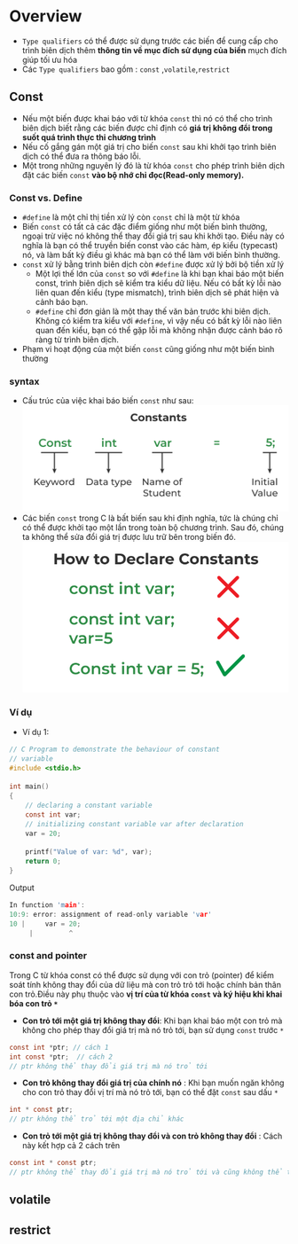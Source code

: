 # Overview
-  `Type qualifiers` có thể được sử dụng trước các biến để cung cấp cho trình biên dịch thêm **thông tin về mục đích sử dụng của biến** mụch đích giúp tối ưu hóa
- Các `Type qualifiers` bao gồm : `const` ,`volatile`,`restrict`
## Const
- Nếu một biến được khai báo với từ khóa `const` thì nó có thể cho trình biên dịch biết rằng các biến được chỉ định có **giá trị không đổi trong suốt quá trình thực thi chương trình**
- Nếu cố gắng gán một giá trị cho biến `const` sau khi khởi tạo trình biên dịch có thể đưa ra thông báo lỗi.
- Một trong những nguyên lý đó là từ khóa `const` cho phép trình biên dịch đặt các biến `const` **vào bộ nhớ chỉ đọc(Read-only memory).**
### Const vs. Define
- `#define` là một chỉ thị tiền xử lý còn `const` chỉ là một từ khóa
- Biến `const` có tất cả các đặc điểm giống như một biến bình thường, ngoại trừ việc nó không thể thay đổi giá trị sau khi khởi tạo. Điều này có nghĩa là bạn có thể truyền biến const vào các hàm, ép kiểu (typecast) nó, và làm bất kỳ điều gì khác mà bạn có thể làm với biến bình thường.
- `const` xử lý bằng trình biên dịch còn `#define` được xử lý bởi bộ tiền xử lý
    - Một lợi thế lớn của `const` so với `#define` là khi bạn khai báo một biến const, trình biên dịch sẽ kiểm tra kiểu dữ liệu. Nếu có bất kỳ lỗi nào liên quan đến kiểu (type mismatch), trình biên dịch sẽ phát hiện và cảnh báo bạn.
    - `#define` chỉ đơn giản là một thay thế văn bản trước khi biên dịch. Không có kiểm tra kiểu với `#define`, vì vậy nếu có bất kỳ lỗi nào liên quan đến kiểu, bạn có thể gặp lỗi mà không nhận được cảnh báo rõ ràng từ trình biên dịch.
- Phạm vi hoạt động của một biến `const` cũng giống như một biến bình thường
### syntax
- Cấu trúc của việc khai báo biến `const` như sau:
![](./syntax-of-constants-in-c.png)
- Các biến `const` trong C là bất biến sau khi định nghĩa, tức là chúng chỉ có thể được khởi tạo một lần trong toàn bộ chương trình. Sau đó, chúng ta không thể sửa đổi giá trị được lưu trữ bên trong biến đó.
![](./how-to-declare-constants-in-c.png)
### Ví dụ
- Ví dụ 1:
```C
// C Program to demonstrate the behaviour of constant
// variable
#include <stdio.h>

int main()
{
    // declaring a constant variable
    const int var;
    // initializing constant variable var after declaration
    var = 20;

    printf("Value of var: %d", var);
    return 0;
}
```
Output
```C
In function 'main':
10:9: error: assignment of read-only variable 'var'
10 |     var = 20;
     |         ^
```
### const and pointer
Trong C từ khóa const có thể được sử dụng với con trỏ (pointer) để kiểm soát tính không thay đổi của dữ liệu mà con trỏ trỏ tới hoặc chính bản thân con trỏ.Điều này phụ thuộc vào **vị trí của từ khóa `const` và  ký hiệu khi khai bóa con trỏ `*`**
- **Con trỏ tới một giá trị không thay đổi**: Khi bạn khai báo một con trỏ mà không cho phép thay đổi giá trị mà nó trỏ tới, bạn sử dụng `const` trước `*`
```C
const int *ptr; // cách 1
int const *ptr;  // cách 2
// ptr không thể thay đổi giá trị mà nó trỏ tới
```
- **Con trỏ không thay đổi giá trị của chính nó** : Khi bạn muốn ngăn không cho con trỏ thay đổi vị trí mà nó trỏ tới, bạn có thể đặt `const` sau dấu `*`
```C
int * const ptr;
// ptr không thể trỏ tới một địa chỉ khác
```
- **Con trỏ tới một giá trị không thay đổi và con trỏ không thay đổi** : Cách này kết hợp cả 2 cách trên 
```C
const int * const ptr;
// ptr không thể thay đổi giá trị mà nó trỏ tới và cũng không thể trỏ tới một địa chỉ khác
```


## volatile
## restrict